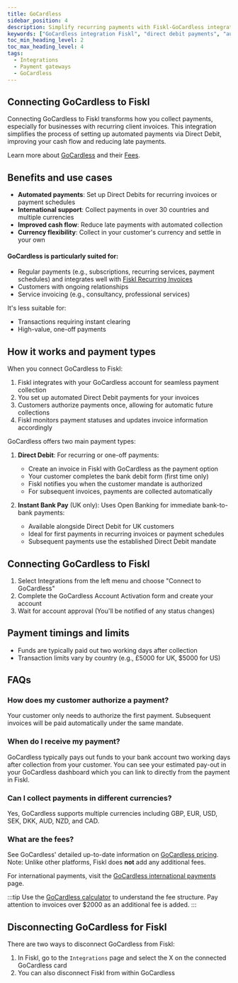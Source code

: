 ```yaml
---
title: GoCardless
sidebar_position: 4
description: Simplify recurring payments with Fiskl-GoCardless integration. Automate direct debits for smoother billing and improved cash flow.
keywords: ["GoCardless integration Fiskl", "direct debit payments", "automated billing", "payment processing"]
toc_min_heading_level: 2
toc_max_heading_level: 4
tags:
  - Integrations
  - Payment gateways
  - GoCardless
---
```


## Connecting GoCardless to Fiskl

Connecting GoCardless to Fiskl transforms how you collect payments, especially for businesses with recurring client invoices. This integration simplifies the process of setting up automated payments via Direct Debit, improving your cash flow and reducing late payments.

Learn more about [GoCardless](https://gocardless.com/) and their [Fees](#what-are-the-fees).

## Benefits and use cases

- **Automated payments**: Set up Direct Debits for recurring invoices or payment schedules
- **International support**: Collect payments in over 30 countries and multiple currencies
- **Improved cash flow**: Reduce late payments with automated collection
- **Currency flexibility**: Collect in your customer's currency and settle in your own

#### GoCardless is particularly suited for:

- Regular payments (e.g., subscriptions, recurring services, payment schedules) and integrates well with [Fiskl Recurring Invoices](../../Core-Features/Invoicing/Recurring%20Invoices/creating-recurring-invoices)
- Customers with ongoing relationships
- Service invoicing (e.g., consultancy, professional services)

It's less suitable for:

- Transactions requiring instant clearing
- High-value, one-off payments

## How it works and payment types

When you connect GoCardless to Fiskl:

1. Fiskl integrates with your GoCardless account for seamless payment collection
1. You set up automated Direct Debit payments for your invoices
1. Customers authorize payments once, allowing for automatic future collections
1. Fiskl monitors payment statuses and updates invoice information accordingly

GoCardless offers two main payment types:

1. **Direct Debit**: For recurring or one-off payments:
   - Create an invoice in Fiskl with GoCardless as the payment option
   - Your customer completes the bank debit form (first time only)
   - Fiskl notifies you when the customer mandate is authorized
   - For subsequent invoices, payments are collected automatically

2. **Instant Bank Pay** (UK only): Uses Open Banking for immediate bank-to-bank payments:
   - Available alongside Direct Debit for UK customers
   - Ideal for first payments in recurring invoices or payment schedules
   - Subsequent payments use the established Direct Debit mandate

## Connecting GoCardless to Fiskl

1. Select Integrations from the left menu and choose "Connect to GoCardless"
1. Complete the GoCardless Account Activation form and create your account
1. Wait for account approval (You'll be notified of any status changes)

## Payment timings and limits

- Funds are typically paid out two working days after collection
- Transaction limits vary by country (e.g., £5000 for UK, $5000 for US)

## FAQs

### How does my customer authorize a payment?
Your customer only needs to authorize the first payment. Subsequent invoices will be paid automatically under the same mandate.

### When do I receive my payment?
GoCardless typically pays out funds to your bank account two working days after collection from your customer. You can see your estimated pay-out in your GoCardless dashboard which you can link to directly from the payment in Fiskl.

### Can I collect payments in different currencies?
Yes, GoCardless supports multiple currencies including GBP, EUR, USD, SEK, DKK, AUD, NZD, and CAD.

### What are the fees?

See GoCardless' detailed up-to-date information on [GoCardless pricing](https://gocardless.com/pricing/).
Note: Unlike other platforms, Fiskl does **not** add any additional fees.

For international payments, visit the [GoCardless international payments](https://gocardless.com/international-payments) page.

:::tip
Use the [GoCardless calculator](https://gocardless.com/pricing/) to understand the fee structure. Pay attention to invoices over $2000 as an additional fee is added.
:::

## Disconnecting GoCardless for Fiskl

There are two ways to disconnect GoCardless from Fiskl:

1. In Fiskl, go to the `Integrations` page and select the X on the connected GoCardless card
1. You can also disconnect Fiskl from within GoCardless
